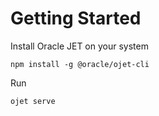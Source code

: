 # Getting Started

Install Oracle JET on your system

```npm install -g @oracle/ojet-cli```

Run

```ojet serve```